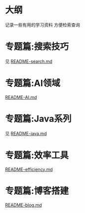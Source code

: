 # 大纲

记录一些有用的学习资料 方便检索查询







# 专题篇:搜索技巧



 见 [README-search.md](README-search.md)





# 专题篇:AI领域

[README-AI.md](README-AI.md)







# 专题篇:Java系列

见 [README-java.md](README-java.md)







# 专题篇:效率工具

[README-efficiency.md](README-efficiency.md)



# 专题篇:博客搭建

[README-blog.md](README-blog.md)













































